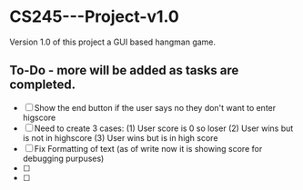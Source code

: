 # CS245---Project-v1.0
Version 1.0 of this project a GUI based hangman game.

## To-Do - more will be added as tasks are completed.
- [ ] Show the end button if the user says no they don't want to enter higscore
- [ ] Need to create 3 cases: (1) User score is 0 so loser (2) User wins but is not in highscore (3) User wins but is in high score
- [ ] Fix Formatting of text (as of write now it is showing score for debugging purpuses)
- [ ] 
- [ ] 
